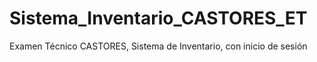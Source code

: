 # Sistema_Inventario_CASTORES_ET
Examen Técnico CASTORES, Sistema de Inventario, con inicio de sesión
